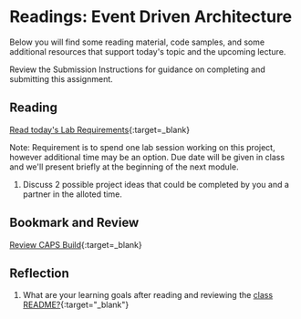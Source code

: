 # Readings: Event Driven Architecture

Below you will find some reading material, code samples, and some additional resources that support today's topic and the upcoming lecture.

Review the Submission Instructions for guidance on completing and submitting this assignment.

## Reading

[Read today's Lab Requirements](https://codefellows.github.io/code-401-javascript-guide/curriculum/class-14/lab/){:target=_blank}

Note:  Requirement is to spend one lab session working on this project, however additional time may be an option.  Due date will be given in class and we'll present briefly at the beginning of the next module.

1. Discuss 2 possible project ideas that could be completed by you and a partner in the alloted time.

## Bookmark and Review

[Review CAPS Build](https://codefellows.github.io/code-401-javascript-guide/curriculum/apps-and-libraries/caps/){:target=_blank}

## Reflection

1. What are your learning goals after reading and reviewing the [class README?](./){:target="_blank"}

